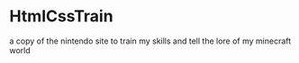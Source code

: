 # HtmlCssTrain
a copy of the nintendo site to train my skills and tell the lore of my minecraft world
